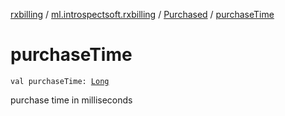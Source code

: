 [rxbilling](../../index.md) / [ml.introspectsoft.rxbilling](../index.md) / [Purchased](index.md) / [purchaseTime](./purchase-time.md)

# purchaseTime

`val purchaseTime: `[`Long`](https://kotlinlang.org/api/latest/jvm/stdlib/kotlin/-long/index.html)

purchase time in milliseconds

